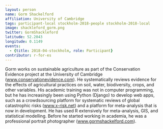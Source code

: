 ```yaml
---
layout: person
name: Gorm Shackelford
affiliation: University of Cambridge
tags: participant-local stockholm-2018-people stockholm-2018-local
image: shackleford_gorm.png
twitter: GormShackleford
latitude: 52.2043
longitude: 0.1149
events:
  - {title: 2018-04-stockholm, role: Participant}
contributor: r-for-es
---
```

Gorm works on sustainable agriculture as part of the Conservation Evidence project at the University of Cambridge (<a href="http://www.conservationevidence.com" target="_blank" rel="noopener">www.conservationevidence.com</a>). He systematically reviews evidence for the effects of agricultural practices on soil, water, biodiversity, crops, and other variables. His academic training was not in computer programming, but he has increasingly been using Python (Django) to develop web apps, such as a crowdsourcing platform for systematic reviews of global catastrophic risks (<a href="http://www.x-risk.net" target="_blank" rel="noopener">www.x-risk.net</a>) and a platform for meta-analysis that is now in development. He has used R extensively for meta-analysis, GIS, and statistical modelling. Before he started working in academia, he was a professional portrait photographer (<a href="http://www.gormshackelford.com" target="_blank" rel="noopener">www.gormshackelford.com</a>).